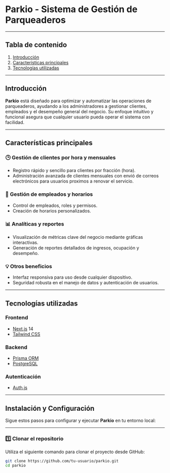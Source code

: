 # **Parkio - Sistema de Gestión de Parqueaderos** 

---

## **Tabla de contenido**
1. [Introducción](#introducción)
2. [Características principales](#características-principales)
3. [Tecnologías utilizadas](#tecnologías-utilizadas)

---

## **Introducción**

**Parkio** está diseñado para optimizar y automatizar las operaciones de parqueaderos, ayudando a los administradores a gestionar clientes, empleados y el desempeño general del negocio. Su enfoque intuitivo y funcional asegura que cualquier usuario pueda operar el sistema con facilidad.

---

## **Características principales**

### 🕒 **Gestión de clientes por hora y mensuales**
- Registro rápido y sencillo para clientes por fracción (hora).
- Administración avanzada de clientes mensuales con envió de correos electrónicos para usuarios proximos a renovar el servicio.

### 👥 **Gestión de empleados y horarios**
- Control de empleados, roles y permisos.
- Creación de horarios personalizados.

### 📊 **Analíticas y reportes**
- Visualización de métricas clave del negocio mediante gráficas interactivas.
- Generación de reportes detallados de ingresos, ocupación y desempeño.

### 💡 **Otros beneficios**
- Interfaz responsiva para uso desde cualquier dispositivo.
- Seguridad robusta en el manejo de datos y autenticación de usuarios.

---

## **Tecnologías utilizadas**

### **Frontend**
- [Next.js](https://nextjs.org/) 14  
- [Tailwind CSS](https://tailwindcss.com/)  

### **Backend**
- [Prisma ORM](https://www.prisma.io/)  
- [PostgreSQL](https://www.postgresql.org/)  

### **Autenticación**
- [Auth.js](https://authjs.dev/)  

---

## **Instalación y Configuración**

Sigue estos pasos para configurar y ejecutar **Parkio** en tu entorno local:

---

### 1️⃣ **Clonar el repositorio**
Utiliza el siguiente comando para clonar el proyecto desde GitHub:  
```bash
git clone https://github.com/tu-usuario/parkio.git
cd parkio
